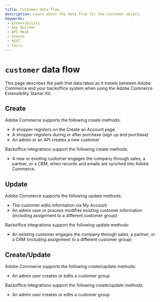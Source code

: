 ```yaml
---
title: Customer data flow
description: Learn about the data flow for the Customer object.
keywords:
 - Extensibility
 - App Builder
 - API Mesh
 - Events
 - REST
 - Tools
---
```


# `customer` data flow

This page describes the path that data takes as it travels between Adobe Commerce and your backoffice system when using the Adobe Commerce Extensibility Starter Kit.

## Create

Adobe Commerce supports the following create methods:

- A shopper registers on the Create an Account page
- A shopper registers during or after purchase (sign up and purchase)
- An admin or an API creates a new customer

Backoffice integrations support the following create methods:

- A new or existing customer engages the company through sales, a partner, or a CRM, when records and emails are synched into Adobe Commerce.

## Update

Adobe Commerce supports the following update methods:

- The customer edits information via My Account
- An admin user or process modifies existing customer information (including assignment to a different customer group)

Backoffice integrations support the following update methods:

- An existing customer engages the company through sales, a partner, or a CRM (including assignment to a different customer group)

## Create/Update

Adobe Commerce supports the following create/update methods:

- An admin user creates or edits a customer group

Backoffice integrations support the following create/update methods:

- An admin user creates or edits a customer group

